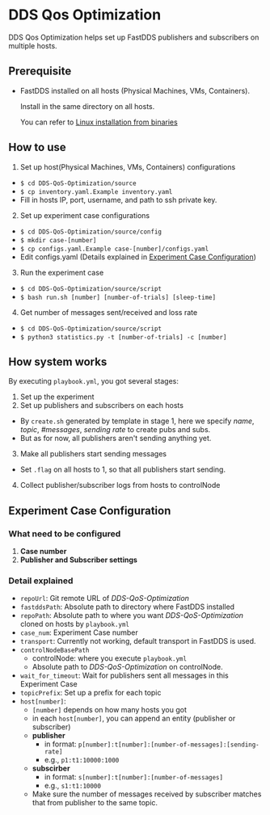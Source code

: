 # DDS Qos Optimization
DDS Qos Optimization helps set up FastDDS publishers and subscribers on multiple hosts.

## Prerequisite
- FastDDS installed on all hosts (Physical Machines, VMs, Containers).

  Install in the same directory on all hosts.
  
  You can refer to [Linux installation from binaries](https://fast-dds.docs.eprosima.com/en/latest/installation/binaries/binaries_linux.html)
## How to use
1. Set up host(Physical Machines, VMs, Containers) configurations
  - `$ cd DDS-QoS-Optimization/source`
  - `$ cp inventory.yaml.Example inventory.yaml`
  - Fill in hosts IP, port, username, and path to ssh private key.
2. Set up experiment case configurations
  - `$ cd DDS-QoS-Optimization/source/config`
  - `$ mkdir case-[number]`
  - `$ cp configs.yaml.Example case-[number]/configs.yaml`
  - Edit configs.yaml (Details explained in [Experiment Case Configuration](#experiment-case-configuration))
3. Run the experiment case
  - `$ cd DDS-QoS-Optimization/source/script`
  - `$ bash run.sh [number] [number-of-trials] [sleep-time]`
4. Get number of messages sent/received and loss rate
  - `$ cd DDS-QoS-Optimization/source/script`
  - `$ python3 statistics.py -t [number-of-trials] -c [number]`

## How system works
By executing `playbook.yml`, you got several stages:
1. Set up the experiment
2. Set up publishers and subscribers on each hosts
  - By `create.sh` generated by template in stage 1, here we specify *name*, *topic*, *#messages*, *sending rate* to create pubs and subs.
  - But as for now, all publishers aren't sending anything yet.
3. Make all publishers start sending messages
  - Set `.flag` on all hosts to 1, so that all publishers start sending.
4. Collect publisher/subscriber logs from hosts to controlNode

## Experiment Case Configuration
### What need to be configured
1. **Case number**
2. **Publisher and Subscriber settings**
### Detail explained
- `repoUrl`: Git remote URL of *DDS-QoS-Optimization*
- `fastddsPath`: Absolute path to directory where FastDDS installed
- `repoPath`: Absolute path to where you want *DDS-QoS-Optimization* cloned on hosts by `playbook.yml`
- `case_num`: Experiment Case number
- `transport`: Currently not working, default transport in FastDDS is used.
- `controlNodeBasePath`
  - controlNode: where you execute `playbook.yml`
  - Absolute path to *DDS-QoS-Optimization* on controlNode.
- `wait_for_timeout`: Wait for publishers sent all messages in this Experiment Case
- `topicPrefix`: Set up a prefix for each topic
- `host[number]`:
  - `[number]` depends on how many hosts you got
  - in each `host[number]`, you can append an entity (publisher or subscriber)
  - **publisher**
    - in format: `p[number]:t[number]:[number-of-messages]:[sending-rate]`
    - e.g., `p1:t1:10000:1000`
  - **subscirber**
    - in format: `s[number]:t[number]:[number-of-messages]`
    - e.g., `s1:t1:10000`
  - Make sure the number of messages received by subscriber matches that from publisher to the same topic.
